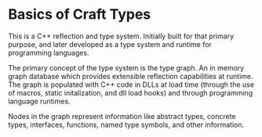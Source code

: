 # Basics of Craft Types

This is a C++ reflection and type system. Initially built for that primary purpose, and later developed as a type system and runtime for programming languages.

The primary concept of the type system is the type graph. An in memory graph database which provides extensible reflection capabilities at runtime. The graph is populated with C++ code in DLLs at load time (through the use of macros, static initalization, and dll load hooks) and through programming language runtimes.

Nodes in the graph represent information like abstract types, concrete types, interfaces, functions, named type symbols, and other information.
